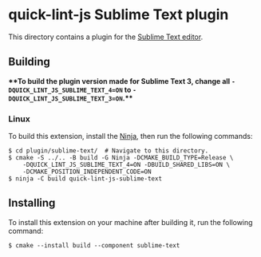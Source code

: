 # quick-lint-js Sublime Text plugin

This directory contains a plugin for the [Sublime Text editor](https://www.sublimetext.com/).

## Building

**\*\*To build the plugin version made for Sublime Text 3, change all
`-DQUICK_LINT_JS_SUBLIME_TEXT_4=ON` to `-DQUICK_LINT_JS_SUBLIME_TEXT_3=ON`.\*\***

### Linux

To build this extension, install the [Ninja](https://ninja-build.org/), then run the following commands:

    $ cd plugin/sublime-text/  # Navigate to this directory.
    $ cmake -S ../.. -B build -G Ninja -DCMAKE_BUILD_TYPE=Release \
        -DQUICK_LINT_JS_SUBLIME_TEXT_4=ON -DBUILD_SHARED_LIBS=ON \
        -DCMAKE_POSITION_INDEPENDENT_CODE=ON
    $ ninja -C build quick-lint-js-sublime-text

## Installing

To install this extension on your machine after building it, run the following command:

    $ cmake --install build --component sublime-text
